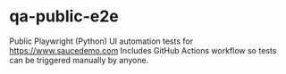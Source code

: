 # qa-public-e2e
Public Playwright (Python) UI automation tests for https://www.saucedemo.com  Includes GitHub Actions workflow so tests can be triggered manually by anyone.
